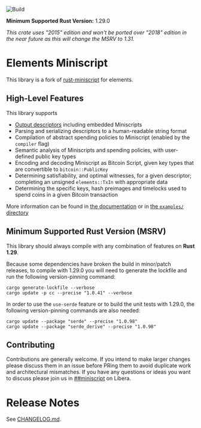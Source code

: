 ![Build](https://github.com/sanket1729/elements-miniscript/workflows/Continuous%20integration/badge.svg)

**Minimum Supported Rust Version:** 1.29.0

*This crate uses "2015" edition and won't be ported over "2018" edition
in the near future as this will change the MSRV to 1.31.*

# Elements Miniscript
This library is a fork of [rust-miniscript](https://github.com/rust-bitcoin/rust-miniscript) for elements.


## High-Level Features

This library supports

* [Output descriptors](https://github.com/bitcoin/bitcoin/blob/master/doc/descriptors.md)
including embedded Miniscripts
* Parsing and serializing descriptors to a human-readable string format
* Compilation of abstract spending policies to Miniscript (enabled by the
`compiler` flag)
* Semantic analysis of Miniscripts and spending policies, with user-defined
public key types
* Encoding and decoding Miniscript as Bitcoin Script, given key types that
are convertible to `bitcoin::PublicKey`
* Determining satisfiability, and optimal witnesses, for a given descriptor;
completing an unsigned `elements::TxIn` with appropriate data
* Determining the specific keys, hash preimages and timelocks used to spend
coins in a given Bitcoin transaction

More information can be found in [the documentation](https://docs.rs/elemnents-miniscript)
or in [the `examples/` directory](https://github.com/sanket1729/elements-miniscript/tree/master/examples)


## Minimum Supported Rust Version (MSRV)
This library should always compile with any combination of features on **Rust 1.29**.

Because some dependencies have broken the build in minor/patch releases, to compile with 1.29.0 you will need to
generate the lockfile and run the following version-pinning command:
```
cargo generate-lockfile --verbose
cargo update -p cc --precise "1.0.41" --verbose
```

In order to use the `use-serde` feature or to build the unit tests with 1.29.0,
the following version-pinning commands are also needed:
```
cargo update --package "serde" --precise "1.0.98"
cargo update --package "serde_derive" --precise "1.0.98"
```


## Contributing
Contributions are generally welcome. If you intend to make larger changes please
discuss them in an issue before PRing them to avoid duplicate work and
architectural mismatches. If you have any questions or ideas you want to discuss
please join us in
[##miniscript](https://web.libera.chat/?channels=##miniscript) on Libera.

# Release Notes

See [CHANGELOG.md](CHANGELOG.md).
